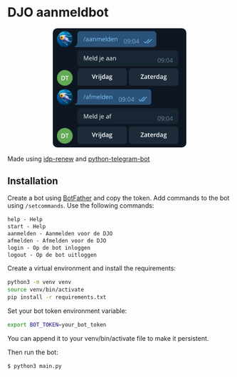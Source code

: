 # DJO aanmeldbot

<p align="center">
    <img src="img.png" style="border-radius: 10px" alt="DJO Aanmeldbot" width="300"/>
</p>

Made using [idp-renew](https://github.com/wipeautcrafter/idp-renew) and [python-telegram-bot](https://github.com/python-telegram-bot/python-telegram-bot)
## Installation
Create a bot using [BotFather](https://t.me/BotFather) and copy the token.
Add commands to the bot using `/setcommands`.
Use the following commands:
```
help - Help
start - Help
aanmelden - Aanmelden voor de DJO
afmelden - Afmelden voor de DJO
login - Op de bot inloggen
logout - Op de bot uitloggen
```

Create a virtual environment and install the requirements:
```bash
python3 -m venv venv
source venv/bin/activate
pip install -r requirements.txt
```

Set your bot token environment variable:
```bash
export BOT_TOKEN=your_bot_token
```
You can append it to your venv/bin/activate file to make it persistent.



Then run the bot:
```bash
$ python3 main.py
```